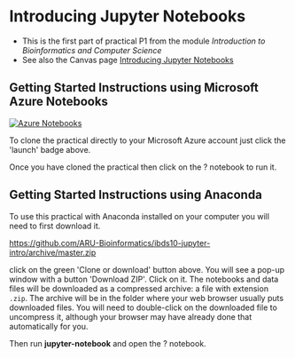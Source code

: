 # Introducing Jupyter Notebooks

* This is the first part of practical P1 from the module *Introduction to Bioinformatics and Computer Science*
* See also the Canvas page [Introducing Jupyter Notebooks](https://canvas.anglia.ac.uk/courses/1490/pages/p1-introducing-jupyter-notebooks)

## Getting Started Instructions using Microsoft Azure Notebooks
[![Azure Notebooks](https://notebooks.azure.com/launch.png)](https://notebooks.azure.com/import/gh/ARU-Bioinformatics/ibds10-jupyter-intro/)

To clone the practical directly to your Microsoft Azure account just click the 'launch' badge above.

Once you have cloned the practical then click on the ? notebook to run it.

## Getting Started Instructions using Anaconda 

To use this practical with Anaconda installed on your computer you will need to first download it.

https://github.com/ARU-Bioinformatics/ibds10-jupyter-intro/archive/master.zip

click on the green 'Clone or download' button above.
You will see a pop-up window with a button 'Download ZIP'. Click on it. 
The notebooks and data files will be downloaded as a compressed archive: a file with extension `.zip`.
The archive will be in the folder where your web browser usually puts downloaded files.
You will need to double-click on the downloaded file to uncompress it, 
although your browser may have already done that automatically for you.

Then run **jupyter-notebook** and open the ? notebook.
